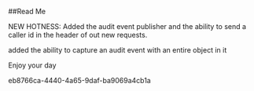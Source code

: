 ﻿##Read Me

NEW HOTNESS: Added the audit event publisher and the ability to send a caller id in the header
of out new requests.

added the ability to capture an audit event with an entire object in it

Enjoy your day

eb8766ca-4440-4a65-9daf-ba9069a4cb1a
